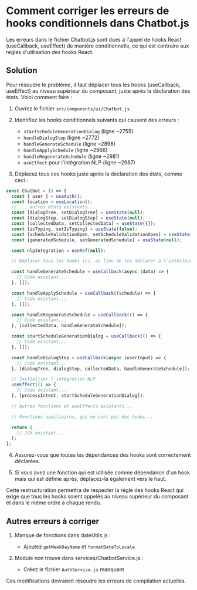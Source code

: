 # Comment corriger les erreurs de hooks conditionnels dans Chatbot.js

Les erreurs dans le fichier Chatbot.js sont dues à l'appel de hooks React (useCallback, useEffect) de manière conditionnelle, ce qui est contraire aux règles d'utilisation des hooks React.

## Solution

Pour résoudre le problème, il faut déplacer tous les hooks (useCallback, useEffect) au niveau supérieur du composant, juste après la déclaration des états. Voici comment faire :

1. Ouvrez le fichier `src/components/ui/Chatbot.js`

2. Identifiez les hooks conditionnels suivants qui causent des erreurs :

   - `startScheduleGenerationDialog` (ligne ~2755)
   - `handleDialogStep` (ligne ~2772)
   - `handleGenerateSchedule` (ligne ~2898)
   - `handleApplySchedule` (ligne ~2966)
   - `handleRegenerateSchedule` (ligne ~2981)
   - `useEffect` pour l'intégration NLP (ligne ~2987)

3. Déplacez tous ces hooks juste après la déclaration des états, comme ceci :

```javascript
const Chatbot = () => {
  const { user } = useAuth();
  const location = useLocation();
  // ... autres états existants ...
  const [dialogTree, setDialogTree] = useState(null);
  const [dialogStep, setDialogStep] = useState(null);
  const [collectedData, setCollectedData] = useState({});
  const [isTyping, setIsTyping] = useState(false);
  const [scheduleValidationOpen, setScheduleValidationOpen] = useState(false);
  const [generatedSchedule, setGeneratedSchedule] = useState(null);

  const nlpIntegration = useRef(null);

  // Déplacer tous les hooks ici, au lieu de les déclarer à l'intérieur de conditions

  const handleGenerateSchedule = useCallback(async (data) => {
    // Code existant...
  }, []);

  const handleApplySchedule = useCallback((schedule) => {
    // Code existant...
  }, []);

  const handleRegenerateSchedule = useCallback(() => {
    // Code existant...
  }, [collectedData, handleGenerateSchedule]);

  const startScheduleGenerationDialog = useCallback(() => {
    // Code existant...
  }, []);

  const handleDialogStep = useCallback(async (userInput) => {
    // Code existant...
  }, [dialogTree, dialogStep, collectedData, handleGenerateSchedule]);

  // Initialiser l'intégration NLP
  useEffect(() => {
    // Code existant...
  }, [processIntent, startScheduleGenerationDialog]);

  // Autres fonctions et useEffects existants...

  // Fonctions auxiliaires, qui ne sont pas des hooks...

  return (
    // JSX existant...
  );
};
```

4. Assurez-vous que toutes les dépendances des hooks sont correctement déclarées.

5. Si vous avez une fonction qui est utilisée comme dépendance d'un hook mais qui est définie après, déplacez-la également vers le haut.

Cette restructuration permettra de respecter la règle des hooks React qui exige que tous les hooks soient appelés au niveau supérieur du composant et dans le même ordre à chaque rendu.

## Autres erreurs à corriger

1. Manque de fonctions dans dateUtils.js :

   - Ajoutez `getWeekDayName` et `formatDateToLocale`

2. Module non trouvé dans services/ChatbotService.js :
   - Créez le fichier `AuthService.js` manquant

Ces modifications devraient résoudre les erreurs de compilation actuelles.
